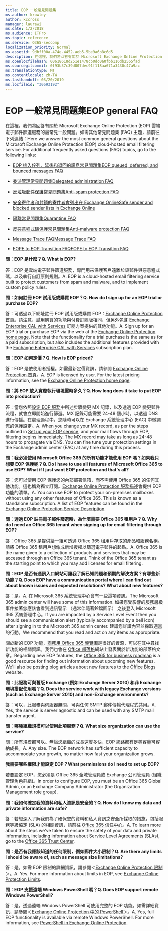 ```yaml
---
title: EOP 一般常見問題集
ms.author: krowley
author: kccross
manager: laurawi
ms.date: 1/2/2018
ms.audience: ITPro
ms.topic: reference
ms.service: O365-seccomp
localization_priority: Normal
ms.assetid: 9dbff00a-474e-4452-aeb5-5be9a6b8c6d5
description: 在這裡，我們將回答有關於 Microsoft Exchange Online Protection (EOP) 雲端電子郵件篩選服務的最常見一般問題。如需其他常見問題集 (FAQ) 主題，請前往下列連結：
ms.openlocfilehash: 00618618d251e1478cb0dc0a0fbb116db2565fad
ms.sourcegitcommit: 0f93b37c39d807dec91f118aa671a3430c47a9ac
ms.translationtype: MT
ms.contentlocale: zh-TW
ms.lasthandoff: 03/20/2019
ms.locfileid: "30693192"
---
```

# <a name="eop-general-faq"></a><span data-ttu-id="bd45d-104">EOP 一般常見問題集</span><span class="sxs-lookup"><span data-stu-id="bd45d-104">EOP general FAQ</span></span>

<span data-ttu-id="bd45d-p102">在這裡，我們將回答有關於 Microsoft Exchange Online Protection (EOP) 雲端電子郵件篩選服務的最常見一般問題。如需其他常見問題集 (FAQ) 主題，請前往下列連結：</span><span class="sxs-lookup"><span data-stu-id="bd45d-p102">Here we answer the most common general questions about the Microsoft Exchange Online Protection (EOP) cloud-hosted email filtering service. For additional frequently asked questions (FAQ) topics, go to the following links:</span></span>
  
- [<span data-ttu-id="bd45d-107">EOP 排入佇列、延後和退回的訊息常見問題集</span><span class="sxs-lookup"><span data-stu-id="bd45d-107">EOP queued, deferred, and bounced messages FAQ</span></span>](eop-queued-deferred-and-bounced-messages-faq.md)
    
- [<span data-ttu-id="bd45d-108">委派管理常見問題集</span><span class="sxs-lookup"><span data-stu-id="bd45d-108">Delegated administration FAQ</span></span>](delegated-administration-faq.md)
    
- [<span data-ttu-id="bd45d-109">反垃圾郵件保護常見問題集</span><span class="sxs-lookup"><span data-stu-id="bd45d-109">Anti-spam protection FAQ</span></span>](../anti-spam-protection-faq.md)
    
- [<span data-ttu-id="bd45d-110">安全寄件者和封鎖的寄件者會列出在 Exchange Online</span><span class="sxs-lookup"><span data-stu-id="bd45d-110">Safe sender and blocked sender lists in Exchange Online</span></span>](../safe-sender-and-blocked-sender-lists-faq.md)
    
- [<span data-ttu-id="bd45d-111">隔離常見問題集</span><span class="sxs-lookup"><span data-stu-id="bd45d-111">Quarantine FAQ</span></span>](../quarantine-faq.md)
    
- [<span data-ttu-id="bd45d-112">反惡意程式碼保護常見問題集</span><span class="sxs-lookup"><span data-stu-id="bd45d-112">Anti-malware protection FAQ </span></span>](../anti-malware-protection-faq-eop.md)
    
- [<span data-ttu-id="bd45d-113">Message Trace FAQ</span><span class="sxs-lookup"><span data-stu-id="bd45d-113">Message Trace FAQ</span></span>](http://technet.microsoft.com/library/aa49e3f9-a5b1-4410-aac2-ddbbf3f5bfb2.aspx)
    
- [<span data-ttu-id="bd45d-114">FOPE to EOP Transition FAQ</span><span class="sxs-lookup"><span data-stu-id="bd45d-114">FOPE to EOP Transition FAQ</span></span>](http://technet.microsoft.com/library/e0e76b89-b0d3-4c0a-bfc8-137b579e983b.aspx)
    
 <span data-ttu-id="bd45d-115">**問：EOP 是什麼？**</span><span class="sxs-lookup"><span data-stu-id="bd45d-115">**Q. What is EOP?**</span></span>
  
<span data-ttu-id="bd45d-p103">答：EOP 是雲端電子郵件篩選服務，專門用來保護客戶遠離垃圾郵件與惡意程式碼，以及執行自訂原則規則。</span><span class="sxs-lookup"><span data-stu-id="bd45d-p103">A. EOP is a cloud-hosted email filtering service built to protect customers from spam and malware, and to implement custom policy rules.</span></span>
  
 <span data-ttu-id="bd45d-118">**問：如何註冊 EOP 試用版或購買 EOP？**</span><span class="sxs-lookup"><span data-stu-id="bd45d-118">**Q. How do I sign up for an EOP trial or purchase EOP?**</span></span>
  
<span data-ttu-id="bd45d-p104">答：可透過以下網址註冊 EOP 試用版或購買 EOP：[Exchange Online Protection 首頁](https://go.microsoft.com/fwlink/p/?LinkId=279912)。請注意，試用購買的功能與付費訂閱版相同，但另外包含 [Exchange Enterprise CAL with Services](https://go.microsoft.com/fwlink/p/?LinkId=320619) 訂閱方案提供的其他功能。</span><span class="sxs-lookup"><span data-stu-id="bd45d-p104">A. Sign up for an EOP trial or purchase EOP via the web at the [Exchange Online Protection home page](https://go.microsoft.com/fwlink/p/?LinkId=279912). Note that the functionality for a trial purchase is the same as for a paid subscription, but also includes the additional features provided with the [Exchange Enterprise CAL with Services](https://go.microsoft.com/fwlink/p/?LinkId=320619) subscription plan.</span></span> 
  
 <span data-ttu-id="bd45d-122">**問：EOP 如何定價？**</span><span class="sxs-lookup"><span data-stu-id="bd45d-122">**Q. How is EOP priced?**</span></span>
  
<span data-ttu-id="bd45d-p105">答：EOP 是依使用者授權。如需最新定價資訊，請參閱 [Exchange Online Protection 首頁](https://go.microsoft.com/fwlink/p/?LinkId=279912)。</span><span class="sxs-lookup"><span data-stu-id="bd45d-p105">A. EOP is licensed by user. For the latest pricing information, see the [Exchange Online Protection home page](https://go.microsoft.com/fwlink/p/?LinkId=279912).</span></span>
  
 <span data-ttu-id="bd45d-126">**問：將 EOP 放入實際執行環境需時多久？**</span><span class="sxs-lookup"><span data-stu-id="bd45d-126">**Q. How long does it take to put EOP into production?**</span></span>
  
<span data-ttu-id="bd45d-p106">答：當您依照[設定 EOP 服務](set-up-your-eop-service.md)中所述步驟變更 MX 記錄，以及透過 EOP 變更郵件流程，就會立即開始進行篩選。MX 記錄可能需要 24-48 個小時，以透過 DNS 進行傳播。在處理過程中，您隨時可以在 Exchange 系統管理中心 (EAC) 中微調您的保護設定。</span><span class="sxs-lookup"><span data-stu-id="bd45d-p106">A. When you change your MX record, as per the steps outlined in [Set up your EOP service](set-up-your-eop-service.md), and your mail flows through EOP, filtering begins immediately. The MX record may take as long as 24-48 hours to propagate via DNS. You can fine tune your protection settings in the Exchange admin center (EAC) at any time during this process.</span></span>
  
 <span data-ttu-id="bd45d-131">**問：我必須使用 Microsoft Office 365 的所有功能才能使用 EOP 嗎？如果我只想要 EOP 保護呢？**</span><span class="sxs-lookup"><span data-stu-id="bd45d-131">**Q. Do I have to use all features of Microsoft Office 365 to use EOP? What if I just want EOP protection and that's all?**</span></span>
  
<span data-ttu-id="bd45d-p107">答：您可以使用 EOP 保護您的內部部署信箱，而不需使用 Office 365 的任何其他功能。這也稱為獨立訂閱。[Exchange Online Protection 服務描述](https://go.microsoft.com/fwlink/p/?LinkId=320619)會提供 EOP 功能的清單。</span><span class="sxs-lookup"><span data-stu-id="bd45d-p107">A. You can use EOP to protect your on-premises mailboxes without using any other features of Office 365. This is known as a standalone subscription. A list of EOP features can be found in the [Exchange Online Protection Service Description](https://go.microsoft.com/fwlink/p/?LinkId=320619).</span></span>
  
 <span data-ttu-id="bd45d-136">**問：透過 EOP 註冊電子郵件篩選時，為什麼需要 Office 365 租用戶？**</span><span class="sxs-lookup"><span data-stu-id="bd45d-136">**Q. Why do I need an Office 365 tenant when signing up for email filtering through EOP?**</span></span>
  
<span data-ttu-id="bd45d-p108">答：Office 365 是提供給一組可透過 Office 365 租用戶存取的產品和服務名稱。請將 Office 365 租用戶想像成新增授權以篩選電子郵件的起點。</span><span class="sxs-lookup"><span data-stu-id="bd45d-p108">A. Office 365 is the name given to a collection of products and services that may be accessed through an Office 365 tenant. Think of the Office 365 tenant as the starting point to which you may add licenses for email filtering.</span></span>
  
 <span data-ttu-id="bd45d-140">**問：EOP 是否有通訊入口網站可讓我了解已知問題和預期的解決方案？有哪些新功能？**</span><span class="sxs-lookup"><span data-stu-id="bd45d-140">**Q. Does EOP have a communication portal where I can find out about known issues and expected resolutions? What about new features?**</span></span>
  
<span data-ttu-id="bd45d-141">答：是。</span><span class="sxs-lookup"><span data-stu-id="bd45d-141">A.</span></span> <span data-ttu-id="bd45d-142">在 Microsoft 365 系統管理中心會有一些這項資訊。</span><span class="sxs-lookup"><span data-stu-id="bd45d-142">The Microsoft 365 admin center will have some of this information.</span></span> <span data-ttu-id="bd45d-143">如果您受影響的服務層級事件接著您應該會看到通訊警示 （通常伴隨著鈴鐺圖示） 之後登入 Microsoft 365 系統管理中心。</span><span class="sxs-lookup"><span data-stu-id="bd45d-143">If you are impacted by a Service Level Event then you should see a communication alert (typically accompanied by a bell icon) after signing in to the Microsoft 365 admin center.</span></span> <span data-ttu-id="bd45d-144">建議您詳讀內容並採取適當的行動。</span><span class="sxs-lookup"><span data-stu-id="bd45d-144">We recommend that you read and act on any items as appropriate.</span></span>
  
<span data-ttu-id="bd45d-p110">關於新的 EOP 功能，[商務用 Office 365 導覽圖](https://office.microsoft.com/en-us/products/office-365-roadmap-FX104343353.aspx)是很好的資源，可以在其中尋找新功能的相關資訊。我們也會在 [Office 部落格](https://go.microsoft.com/fwlink/p/?LinkId=392724)網站上發表關於新功能的部落格文章。</span><span class="sxs-lookup"><span data-stu-id="bd45d-p110">Regarding new EOP features, the [Office 365 for business roadmap](https://office.microsoft.com/en-us/products/office-365-roadmap-FX104343353.aspx) is a good resource for finding out information about upcoming new features. We'll also be posting blog articles about new features to the [Office Blogs](https://go.microsoft.com/fwlink/p/?LinkId=392724) website.</span></span> 
  
 <span data-ttu-id="bd45d-147">**問：此服務可與舊版 Exchange (例如 Exchange Server 2010) 和非 Exchange 環境搭配使用嗎？**</span><span class="sxs-lookup"><span data-stu-id="bd45d-147">**Q. Does the service work with legacy Exchange versions (such as Exchange Server 2010) and non-Exchange environments?**</span></span>
  
<span data-ttu-id="bd45d-p111">答：可以，此服務與伺服器無關，可與任何 SMTP 郵件傳輸代理程式共用。</span><span class="sxs-lookup"><span data-stu-id="bd45d-p111">A. Yes, the service is server agnostic and can be used with any SMTP mail transfer agent.</span></span>
  
 <span data-ttu-id="bd45d-150">**問：哪種組織規模可以使用此項服務？**</span><span class="sxs-lookup"><span data-stu-id="bd45d-150">**Q. What size organization can use the service?**</span></span>
  
<span data-ttu-id="bd45d-p112">問：所有規模都可以。無論您組織的成長速度多快，EOP 網路都有足夠容量可容納成長。</span><span class="sxs-lookup"><span data-stu-id="bd45d-p112">A. Any size. The EOP network has sufficient capacity to accommodate your growth, no matter how fast your organization grows.</span></span>
  
 <span data-ttu-id="bd45d-154">**我需要哪些權限才能設定 EOP？**</span><span class="sxs-lookup"><span data-stu-id="bd45d-154">**What permissions do I need to set up EOP?**</span></span>
  
<span data-ttu-id="bd45d-155">若要設定 EOP，您必須是 Office 365 全域管理員或 Exchange 公司管理員 (組織管理角色群組)。</span><span class="sxs-lookup"><span data-stu-id="bd45d-155">In order to configure EOP, you must be an Office 365 Global Admin, or an Exchange Company Administrator (the Organization Management role group).</span></span>
  
 <span data-ttu-id="bd45d-156">**問：我如何確定我的資料和私人資訊是安全的？**</span><span class="sxs-lookup"><span data-stu-id="bd45d-156">**Q. How do I know my data and private information are safe?**</span></span>
  
<span data-ttu-id="bd45d-p113">答：若想深入了解我們為了確保您的資料和私人資訊之安全所採取的措施，包括服務等級協定 (SLA) 的相關資訊，請前往 [Office 365 信任中心](https://go.microsoft.com/fwlink/p/?LinkId=285405)。</span><span class="sxs-lookup"><span data-stu-id="bd45d-p113">A. To learn more about the steps we've taken to ensure the safety of your data and private information, including information about Service Level Agreements (SLAs), go to the [Office 365 Trust Center](https://go.microsoft.com/fwlink/p/?LinkId=285405).</span></span>
  
 <span data-ttu-id="bd45d-159">**問：是否有我應該知道的任何限制，例如郵件大小限制？**</span><span class="sxs-lookup"><span data-stu-id="bd45d-159">**Q. Are there any limits I should be aware of, such as message size limitations?**</span></span>
  
<span data-ttu-id="bd45d-p114">答：是。如需 EOP 限制的詳細資訊，請參閱＜[Exchange Online Protection 限制](https://go.microsoft.com/fwlink/p/?LinkId=402617)＞。</span><span class="sxs-lookup"><span data-stu-id="bd45d-p114">A. Yes. For more information about limits in EOP, see [Exchange Online Protection Limits](https://go.microsoft.com/fwlink/p/?LinkId=402617).</span></span> 
  
 <span data-ttu-id="bd45d-163">**問：EOP 支援遠端 Windows PowerShell 嗎？**</span><span class="sxs-lookup"><span data-stu-id="bd45d-163">**Q. Does EOP support remote Windows PowerShell?**</span></span>
  
<span data-ttu-id="bd45d-p115">答：是。透過遠端 Windows PowerShell 可使用完整的 EOP 功能。如需詳細資訊，請參閱＜[Exchange Online Protection 中的 PowerShell](http://technet.microsoft.com/library/f7918a88-774a-405e-945b-bc2f5ee9f748.aspx)＞。</span><span class="sxs-lookup"><span data-stu-id="bd45d-p115">A. Yes, full EOP functionality is available via remote Windows PowerShell. For more information, see [PowerShell in Exchange Online Protection](http://technet.microsoft.com/library/f7918a88-774a-405e-945b-bc2f5ee9f748.aspx).</span></span>
  

